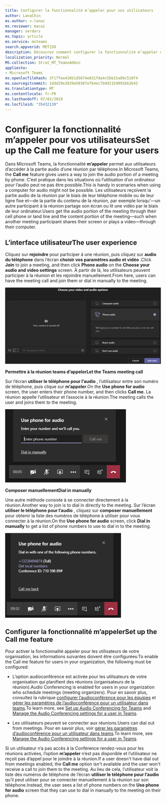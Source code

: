 ```yaml
---
title: Configurer la fonctionnalité m’appeler pour vos utilisateurs
author: LanaChin
ms.author: v-lanac
ms.reviewer: macai
manager: serdars
ms.topic: article
ms.service: msteams
search.appverid: MET150
description: Découvrez comment configurer la fonctionnalité m’appeler dans teams pour permettre aux utilisateurs d’accéder à la partie audio par téléphone dans les cas où l’utilisation de leur ordinateur pour l’audio peut ne pas être possible.
localization_priority: Normal
MS.collection: Strat_MT_TeamsAdmin
appliesto:
- Microsoft Teams
ms.openlocfilehash: 3f1ffee416b1d5674e831fda4c5bb15a89c510f4
ms.sourcegitcommit: 1ddd29e3839e50387efb4ec7b9d2154991bb2642
ms.translationtype: MT
ms.contentlocale: fr-FR
ms.lasthandoff: 07/02/2019
ms.locfileid: "35432130"
---
```

# <a name="set-up-the-call-me-feature-for-your-users"></a><span data-ttu-id="eba12-103">Configurer la fonctionnalité m’appeler pour vos utilisateurs</span><span class="sxs-lookup"><span data-stu-id="eba12-103">Set up the Call me feature for your users</span></span>

<span data-ttu-id="eba12-104">Dans Microsoft Teams, la fonctionnalité **m’appeler** permet aux utilisateurs d’accéder à la partie audio d’une réunion par téléphone.</span><span class="sxs-lookup"><span data-stu-id="eba12-104">In Microsoft Teams, the **Call me** feature gives users a way to join the audio portion of a meeting by phone.</span></span> <span data-ttu-id="eba12-105">C’est pratique dans les situations où l’utilisation d’un ordinateur pour l’audio peut ne pas être possible.</span><span class="sxs-lookup"><span data-stu-id="eba12-105">This is handy in scenarios when using a computer for audio might not be possible.</span></span> <span data-ttu-id="eba12-106">Les utilisateurs reçoivent la partie audio de la réunion par le biais de leur téléphone mobile ou de leur ligne fixe et&mdash;de la partie du contenu de la réunion, par exemple lorsqu'&mdash;un autre participant à la réunion partage son écran ou lit une vidéo par le biais de leur ordinateur.</span><span class="sxs-lookup"><span data-stu-id="eba12-106">Users get the audio portion of the meeting through their cell phone or land line and the content portion of the meeting&mdash;such when another meeting participant shares their screen or plays a video&mdash;through their computer.</span></span>

## <a name="the-user-experience"></a><span data-ttu-id="eba12-107">L’interface utilisateur</span><span class="sxs-lookup"><span data-stu-id="eba12-107">The user experience</span></span>

<span data-ttu-id="eba12-108">Cliquez sur **rejoindre** pour participer à une réunion, puis cliquez sur **audio du téléphone** dans l’écran **choisir vos paramètres audio et vidéo** .</span><span class="sxs-lookup"><span data-stu-id="eba12-108">Click **Join** to join a meeting, and then click **Phone audio** on the  **Choose your audio and video settings** screen.</span></span> <span data-ttu-id="eba12-109">À partir de là, les utilisateurs peuvent participer à la réunion et les rejoindre manuellement.</span><span class="sxs-lookup"><span data-stu-id="eba12-109">From here, users can have the meeting call and join them or dial in manually to the meeting.</span></span>

![Capture d’écran de l’option audio du téléphone](media/set-up-the-call-me-feature-for-your-users-phone-audio.png)

<span data-ttu-id="eba12-111">**Permettre à la réunion teams d’appeler**</span><span class="sxs-lookup"><span data-stu-id="eba12-111">**Let the Teams meeting call**</span></span>

<span data-ttu-id="eba12-112">Sur l’écran **utiliser le téléphone pour l’audio** , l’utilisateur entre son numéro de téléphone, puis clique sur **m’appeler**.</span><span class="sxs-lookup"><span data-stu-id="eba12-112">On the **Use phone for audio** screen, the user enters their phone number, and then clicks **Call me**.</span></span> <span data-ttu-id="eba12-113">La réunion appelle l’utilisateur et l’associe à la réunion.</span><span class="sxs-lookup"><span data-stu-id="eba12-113">The meeting calls the user and joins them to the meeting.</span></span>

![Capture d’écran de l’option m’appeler sur l’écran utiliser le téléphone pour l’audio](media/set-up-the-call-me-feature-for-your-users-call-me.png)

<span data-ttu-id="eba12-115">**Composer manuellement**</span><span class="sxs-lookup"><span data-stu-id="eba12-115">**Dial in manually**</span></span>

<span data-ttu-id="eba12-116">Une autre méthode consiste à se connecter directement à la réunion.</span><span class="sxs-lookup"><span data-stu-id="eba12-116">Another way to join is to dial in directly to the meeting.</span></span> <span data-ttu-id="eba12-117">Sur l’écran **utiliser le téléphone pour l’audio** , cliquez sur **composer manuellement** pour obtenir la liste des numéros de téléphone à utiliser pour vous connecter à la réunion.</span><span class="sxs-lookup"><span data-stu-id="eba12-117">On the **Use phone for audio** screen, click **Dial in manually** to get a list of phone numbers to use to dial in to the meeting.</span></span>

![Capture d’écran de l’option composer en manuel](media/set-up-the-call-me-feature-for-your-users-dial-in.png)

## <a name="set-up-the-call-me-feature"></a><span data-ttu-id="eba12-119">Configurer la fonctionnalité m’appeler</span><span class="sxs-lookup"><span data-stu-id="eba12-119">Set up the Call me feature</span></span>

<span data-ttu-id="eba12-120">Pour activer la fonctionnalité appeler pour les utilisateurs de votre organisation, les informations suivantes doivent être configurées:</span><span class="sxs-lookup"><span data-stu-id="eba12-120">To enable the Call me feature for users in your organization, the following must be configured:</span></span>

- <span data-ttu-id="eba12-121">L’option audioconférence est activée pour les utilisateurs de votre organisation qui planifient des réunions (organisateurs de la réunion).</span><span class="sxs-lookup"><span data-stu-id="eba12-121">Audio Conferencing is enabled for users in your organization who schedule meetings (meeting organizers).</span></span> <span data-ttu-id="eba12-122">Pour en savoir plus, consultez la rubrique [configurer l’audioconférence pour les équipes](set-up-audio-conferencing-in-teams.md) et [gérer les paramètres de l’audioconférence pour un utilisateur dans teams](manage-the-audio-conferencing-settings-for-a-user-in-teams.md).</span><span class="sxs-lookup"><span data-stu-id="eba12-122">To learn more, see [Set up Audio Conferencing for Teams](set-up-audio-conferencing-in-teams.md) and [Manage the Audio Conferencing settings for a user in Teams](manage-the-audio-conferencing-settings-for-a-user-in-teams.md).</span></span>

- <span data-ttu-id="eba12-123">Les utilisateurs peuvent se connecter aux réunions.</span><span class="sxs-lookup"><span data-stu-id="eba12-123">Users can dial out from meetings.</span></span> <span data-ttu-id="eba12-124">Pour en savoir plus, voir [gérer les paramètres d’audioconférence pour un utilisateur dans teams](manage-the-audio-conferencing-settings-for-a-user-in-teams.md).</span><span class="sxs-lookup"><span data-stu-id="eba12-124">To learn more, see [Manage the Audio Conferencing settings for a user in Teams](manage-the-audio-conferencing-settings-for-a-user-in-teams.md).</span></span>

<span data-ttu-id="eba12-125">Si un utilisateur n’a pas accès à la Conférence rendez-vous pour les réunions activées, l’option **m’appeler** n’est pas disponible et l’utilisateur ne reçoit pas d’appel pour le joindre à la réunion.</span><span class="sxs-lookup"><span data-stu-id="eba12-125">If a user doesn't have dial out from meetings enabled, the **Call me** option isn't available and the user won't receive a call to join them to the meeting.</span></span> <span data-ttu-id="eba12-126">Au lieu de cela, l’utilisateur voit la liste des numéros de téléphone de l’écran **utiliser le téléphone pour l’audio** qu’il peut utiliser pour se connecter manuellement à la réunion sur son téléphone.</span><span class="sxs-lookup"><span data-stu-id="eba12-126">Instead, the user sees a list of phone numbers on the **Use phone for audio** screen that they can use to dial in manually to the meeting on their phone.</span></span>

